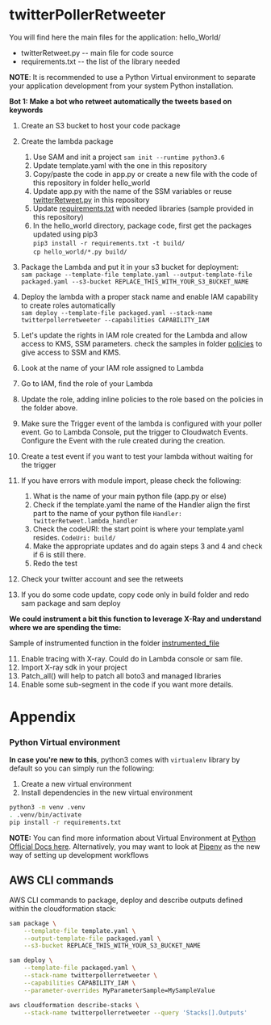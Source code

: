 # twitterPollerRetweeter

You will find here the main files for the application:
hello_World/
  * twitterRetweet.py -- main file for code source
  * requirements.txt -- the list of the library needed

**NOTE**: It is recommended to use a Python Virtual environment to separate your application development from  your system Python installation.

**Bot 1: Make a bot who retweet automatically the tweets based on keywords**
1. Create an S3 bucket to host your code package
2. Create the lambda package
    1. Use SAM and init a project
```sam init --runtime python3.6```
    2. Update template.yaml with the one in this repository
    3. Copy/paste the code in app.py or create a new file with the code of this repository in folder hello_world
    4. Update app.py with the name of the SSM variables or reuse [twitterRetweet.py](./hello_world/twitterRetweet.py) in this repository
    5. Update [requirements.txt](./requirements.txt) with needed libraries (sample provided in this repository)
    6. In the hello_world directory, package code, first get the packages updated using pip3\
    ```pip3 install -r requirements.txt -t build/```\
    ```cp hello_world/*.py build/```
    
3. Package the Lambda and put it in your s3 bucket for deployment:\
```sam package --template-file template.yaml --output-template-file packaged.yaml --s3-bucket REPLACE_THIS_WITH_YOUR_S3_BUCKET_NAME```
4. Deploy the lambda with a proper stack name and enable IAM capability to create roles automatically\
```sam deploy --template-file packaged.yaml --stack-name twitterpollerretweeter --capabilities CAPABILITY_IAM```
5. Let's update the rights in IAM role created for the Lambda and allow access to KMS, SSM parameters. check the samples in folder [policies](policies) to give access to SSM and KMS. 
  1. Look at the name of your IAM role assigned to Lambda
  2. Go to IAM, find the role of your Lambda
  3. Update the role, adding inline policies to the role based on the policies in the folder above.
6. Make sure the Trigger event of the lambda is configured with your poller event. Go to Lambda Console, put the trigger to Cloudwatch Events. Configure the Event with the rule created during the creation.
7. Create a test event if you want to test your lambda without waiting for the trigger
8. If you have errors with module import, please check the following:
    1. What is the name of your main python file (app.py or else)
    2. Check if the template.yaml the name of the Handler align the first part to the name of your python file ```Handler: twitterRetweet.lambda_handler```
    3. Check the codeURI: the start point is where your template.yaml resides. ```CodeUri: build/```
    4. Make the appropriate updates and do again steps 3 and 4 and check if 6 is still there.
    5. Redo the test
9. Check your twitter account and see the retweets
10. If you do some code update, copy code only in build folder and redo sam package and sam deploy

**We could instrument a bit this function to leverage X-Ray and understand where we are spending the time:**

Sample of instrumented function in the folder [instrumented_file](instrumented_file)

11. Enable tracing with X-ray. Could do in Lambda console or sam file.
12. Import X-ray sdk in your project
13. Patch_all() will help to patch all boto3 and managed libraries
14. Enable some sub-segment in the code if you want more details.


# Appendix

### Python Virtual environment
**In case you're new to this**, python3 comes with `virtualenv` library by default so you can simply run the following:

1. Create a new virtual environment
2. Install dependencies in the new virtual environment

```bash
python3 -m venv .venv
. .venv/bin/activate
pip install -r requirements.txt
```


**NOTE:** You can find more information about Virtual Environment at [Python Official Docs here](https://docs.python.org/3/tutorial/venv.html). Alternatively, you may want to look at [Pipenv](https://github.com/pypa/pipenv) as the new way of setting up development workflows
## AWS CLI commands

AWS CLI commands to package, deploy and describe outputs defined within the cloudformation stack:

```bash
sam package \
    --template-file template.yaml \
    --output-template-file packaged.yaml \
    --s3-bucket REPLACE_THIS_WITH_YOUR_S3_BUCKET_NAME

sam deploy \
    --template-file packaged.yaml \
    --stack-name twitterpollerretweeter \
    --capabilities CAPABILITY_IAM \
    --parameter-overrides MyParameterSample=MySampleValue

aws cloudformation describe-stacks \
    --stack-name twitterpollerretweeter --query 'Stacks[].Outputs'
```
